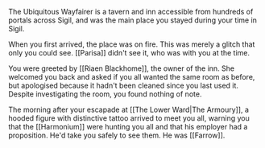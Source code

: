 The Ubiquitous Wayfairer is a tavern and inn accessible from hundreds of portals across Sigil, and was the main place you stayed during your time in Sigil.

When you first arrived, the place was on fire. This was merely a glitch that only you could see. [[Parisa]] didn't see it, who was with you at the time.

You were greeted by [[Riaen Blackhome]], the owner of the inn. She welcomed you back and asked if you all wanted the same room as before, but apologised because it hadn't been cleaned since you last used it. Despite investigating the room, you found nothing of note.

The morning after your escapade at [[The Lower Ward|The Armoury]], a hooded figure with distinctive tattoo arrived to meet you all, warning you that the [[Harmonium]] were hunting you all and that his employer had a proposition. He'd take you safely to see them. He was [[Farrow]].